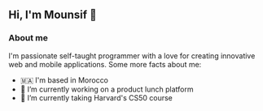 ## Hi, I'm Mounsif 👋

### About me
I'm passionate self-taught programmer with a love for creating innovative web and mobile applications. Some more facts about me:

- 🇲🇦 I'm based in Morocco
- 🔭 I’m currently working on a product lunch platform
- 🌱 I’m currently taking Harvard's CS50 course

<!--
**monsef123/monsef123** is a ✨ _special_ ✨ repository because its `README.md` (this file) appears on your GitHub profile.

Here are some ideas to get you started:

- 🔭 I’m currently working on ...
- 🌱 I’m currently learning ...
- 👯 I’m looking to collaborate on ...
- 🤔 I’m looking for help with ...
- 💬 Ask me about ...
- 📫 How to reach me: ...
- 😄 Pronouns: ...
- ⚡ Fun fact: ...
-->

